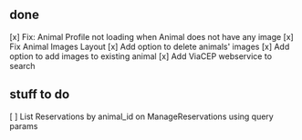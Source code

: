 ## done

[x] Fix: Animal Profile not loading when Animal does not have any image
[x] Fix Animal Images Layout
[x] Add option to delete animals' images
[x] Add option to add images to existing animal
[x] Add ViaCEP webservice to search

## stuff to do

[ ] List Reservations by animal_id on ManageReservations using query params
